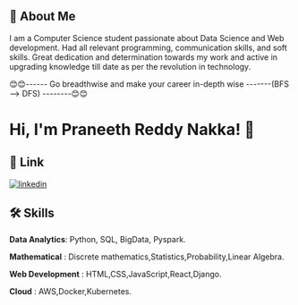 
## 🚀 About Me
I am a Computer Science student passionate about Data Science and Web development. Had all relevant programming, communication skills, and soft skills. Great dedication
and determination towards my work and active in upgrading knowledge till date as per the revolution in technology.

😊😊------ 
Go breadthwise and make your career in-depth wise -------(BFS --> DFS) --------😊😊


# Hi, I'm Praneeth Reddy Nakka! 👋


## 🔗 Link

[![linkedin](https://img.shields.io/badge/linkedin-0A66C2?style=for-the-badge&logo=linkedin&logoColor=white)](https://www.linkedin.com/in/praneeth-reddy-nakka-46b144169/)



## 🛠 Skills

**Data Analytics**: Python, SQL, BigData, Pyspark.


**Mathematical** : Discrete mathematics,Statistics,Probability,Linear Algebra.

**Web Development** : HTML,CSS,JavaScript,React,Django.

**Cloud** : AWS,Docker,Kubernetes.


